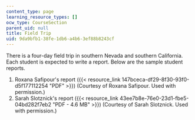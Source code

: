 ```yaml
---
content_type: page
learning_resource_types: []
ocw_type: CourseSection
parent_uid: null
title: Field Trip
uid: 9da9bfb1-38fe-1db6-a4b6-3ef88b8243cf
---
```


There is a four-day field trip in southern Nevada and southern California. Each student is expected to write a report. Below are the sample student reports.

1.  Roxana Safipour's report ({{< resource_link 147bceca-df29-8f30-93f0-d5f177112254 "PDF" >}}) (Courtesy of Roxana Safipour. Used with permission.)
2.  Sarah Slotznick's report ({{< resource_link 43ee7b8e-76e0-23d1-fbe5-04bd282f7eb2 "PDF - 4.6 MB" >}}) (Courtesy of Sarah Slotznick. Used with permission.)